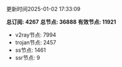 更新时间2025-01-02 17:33:09

**总订阅: 4267**
**总节点: 36888**
**有效节点: 11921**
- v2ray节点: 7994
- trojan节点: 2457
- ss节点: 1461
- ssr节点: 9
